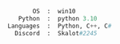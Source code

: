 ```python
       OS  :  win10
   Python  :  python 3.10
Languages  :  Python, C++, C#
  Discord  :  Skalot#2245
```
     

